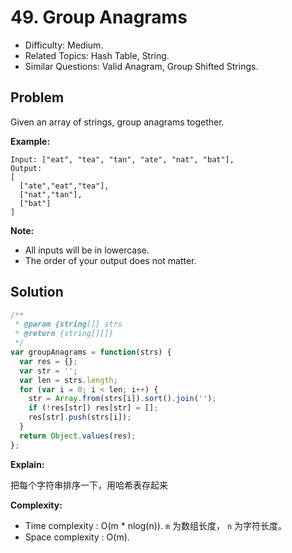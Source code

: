 # 49. Group Anagrams

- Difficulty: Medium.
- Related Topics: Hash Table, String.
- Similar Questions: Valid Anagram, Group Shifted Strings.

## Problem

Given an array of strings, group anagrams together.

**Example:**

```
Input: ["eat", "tea", "tan", "ate", "nat", "bat"],
Output:
[
  ["ate","eat","tea"],
  ["nat","tan"],
  ["bat"]
]
```

**Note:**

- All inputs will be in lowercase.
- The order of your output does not matter.

## Solution

```javascript
/**
 * @param {string[]} strs
 * @return {string[][]}
 */
var groupAnagrams = function(strs) {
  var res = {};
  var str = '';
  var len = strs.length;
  for (var i = 0; i < len; i++) {
    str = Array.from(strs[i]).sort().join('');
    if (!res[str]) res[str] = [];
    res[str].push(strs[i]);
  }
  return Object.values(res);
};
```

**Explain:**

把每个字符串排序一下，用哈希表存起来

**Complexity:**

* Time complexity : O(m * nlog(n)). `m` 为数组长度， `n` 为字符长度。
* Space complexity : O(m).

